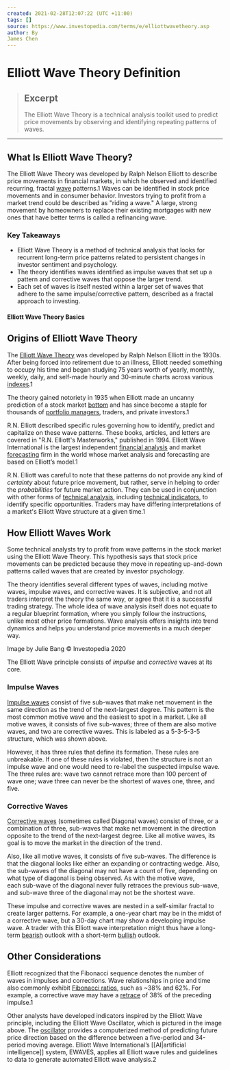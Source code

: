 ```yaml
---
created: 2021-02-28T12:07:22 (UTC +11:00)
tags: []
source: https://www.investopedia.com/terms/e/elliottwavetheory.asp
author: By
James Chen
---
```


# Elliott Wave Theory Definition

> ## Excerpt
> The Elliott Wave Theory is a technical analysis toolkit used to predict price movements by observing and identifying repeating patterns of waves.

---
## What Is Elliott Wave Theory?

The Elliott Wave Theory was developed by Ralph Nelson Elliott to describe price movements in financial markets, in which he observed and identified recurring, fractal [wave](https://www.investopedia.com/terms/e/elliottwavetheory.asp) patterns.1 Waves can be identified in stock price movements and in consumer behavior. Investors trying to profit from a market trend could be described as "riding a wave." A large, strong movement by homeowners to replace their existing mortgages with new ones that have better terms is called a refinancing wave.

### Key Takeaways

-   Elliott Wave Theory is a method of technical analysis that looks for recurrent long-term price patterns related to persistent changes in investor sentiment and psychology.
-   The theory identifies waves identified as impulse waves that set up a pattern and corrective waves that oppose the larger trend.
-   Each set of waves is itself nested within a larger set of waves that adhere to the same impulse/corrective pattern, described as a fractal approach to investing.

#### Elliott Wave Theory Basics

## Origins of Elliott Wave Theory

The [Elliott Wave Theory](https://www.investopedia.com/articles/technical/111401.asp) was developed by Ralph Nelson Elliott in the 1930s. After being forced into retirement due to an illness, Elliott needed something to occupy his time and began studying 75 years worth of yearly, monthly, weekly, daily, and self-made hourly and 30-minute charts across various [indexes](https://www.investopedia.com/terms/m/marketindex.asp).1

The theory gained notoriety in 1935 when Elliott made an uncanny prediction of a stock market [bottom](https://www.investopedia.com/terms/b/bottom.asp) and has since become a staple for thousands of [portfolio managers](https://www.investopedia.com/terms/p/portfoliomanager.asp), traders, and private investors.1

R.N. Elliott described specific rules governing how to identify, predict and capitalize on these wave patterns. These books, articles, and letters are covered in "R.N. Elliott's Masterworks," published in 1994. Elliott Wave International is the largest independent [financial analysis](https://www.investopedia.com/terms/f/financial-analysis.asp) and market [forecasting](https://www.investopedia.com/terms/f/forecasting.asp) firm in the world whose market analysis and forecasting are based on Elliott’s model.1

R.N. Elliott was careful to note that these patterns do not provide any kind of _certainty_ about future price movement, but rather, serve in helping to order the _probabilities_ for future market action. They can be used in conjunction with other forms of [technical analysis](https://www.investopedia.com/terms/t/technicalanalysis.asp), including [technical indicators](https://www.investopedia.com/terms/t/technicalindicator.asp), to identify specific opportunities. Traders may have differing interpretations of a market's Elliott Wave structure at a given time.1

## How Elliott Waves Work

Some technical analysts try to profit from wave patterns in the stock market using the Elliott Wave Theory. This hypothesis says that stock price movements can be predicted because they move in repeating up-and-down patterns called waves that are created by investor psychology.

The theory identifies several different types of waves, including motive waves, impulse waves, and corrective waves. It is subjective, and not all traders interpret the theory the same way, or agree that it is a successful trading strategy. The whole idea of wave analysis itself does not equate to a regular blueprint formation, where you simply follow the instructions, unlike most other price formations. Wave analysis offers insights into trend dynamics and helps you understand price movements in a much deeper way.

Image by Julie Bang © Investopedia 2020

The Elliott Wave principle consists of _impulse_ and _corrective_ waves at its core.

### Impulse Waves

[Impulse waves](https://www.investopedia.com/terms/i/impulsewave.asp) consist of five sub-waves that make net movement in the same direction as the trend of the next-largest degree. This pattern is the most common motive wave and the easiest to spot in a market. Like all motive waves, it consists of five sub-waves; three of them are also motive waves, and two are corrective waves. This is labeled as a 5-3-5-3-5 structure, which was shown above.

However, it has three rules that define its formation. These rules are unbreakable. If one of these rules is violated, then the structure is not an impulse wave and one would need to re-label the suspected impulse wave. The three rules are: wave two cannot retrace more than 100 percent of wave one; wave three can never be the shortest of waves one, three, and five.

### Corrective Waves

[Corrective waves](https://www.investopedia.com/terms/c/corrective-waves.asp) (sometimes called Diagonal waves) consist of three, or a combination of three, sub-waves that make net movement in the direction opposite to the trend of the next-largest degree. Like all motive waves, its goal is to move the market in the direction of the trend.

Also, like all motive waves, it consists of five sub-waves. The difference is that the diagonal looks like either an expanding or contracting wedge. Also, the sub-waves of the diagonal may not have a count of five, depending on what type of diagonal is being observed. As with the motive wave, each sub-wave of the diagonal never fully retraces the previous sub-wave, and sub-wave three of the diagonal may not be the shortest wave.

These impulse and corrective waves are nested in a self-similar fractal to create larger patterns. For example, a one-year chart may be in the midst of a corrective wave, but a 30-day chart may show a developing impulse wave. A trader with this Elliott wave interpretation might thus have a long-term [bearish](https://www.investopedia.com/terms/b/bear.asp) outlook with a short-term [bullish](https://www.investopedia.com/terms/b/bull.asp) outlook.

## Other Considerations

Elliott recognized that the Fibonacci sequence denotes the number of waves in impulses and corrections. Wave relationships in price and time also commonly exhibit [Fibonacci ratios](https://www.investopedia.com/terms/f/fibonaccilines.asp), such as ~38% and 62%. For example, a corrective wave may have a [retrace](https://www.investopedia.com/terms/d/drawdown.asp) of 38% of the preceding impulse.1

Other analysts have developed indicators inspired by the Elliott Wave principle, including the Elliott Wave Oscillator, which is pictured in the image above. The [oscillator](https://www.investopedia.com/terms/o/oscillator.asp) provides a computerized method of predicting future price direction based on the difference between a five-period and 34-period moving average. Elliott Wave International’s [[AI|artificial intelligence]] system, EWAVES, applies all Elliott wave rules and guidelines to data to generate automated Elliott wave analysis.2
